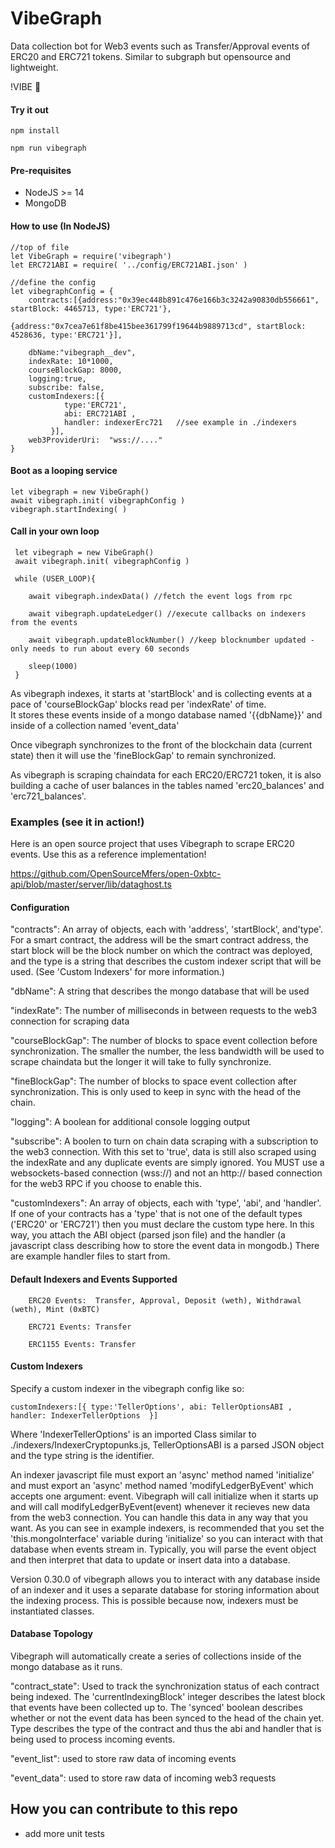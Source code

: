 # VibeGraph
Data collection bot for Web3 events such as Transfer/Approval events of ERC20 and ERC721 tokens.  Similar to subgraph but opensource and lightweight.

!VIBE 🐸



#### Try it out 


    npm install

    npm run vibegraph 



#### Pre-requisites
 - NodeJS >= 14
 - MongoDB

#### How to use (In NodeJS) 


    //top of file 
    let VibeGraph = require('vibegraph')
    let ERC721ABI = require( '../config/ERC721ABI.json' )

    //define the config 
    let vibegraphConfig = {
        contracts:[{address:"0x39ec448b891c476e166b3c3242a90830db556661", startBlock: 4465713, type:'ERC721'},
                        {address:"0x7cea7e61f8be415bee361799f19644b9889713cd", startBlock: 4528636, type:'ERC721'}],
            
        dbName:"vibegraph__dev",
        indexRate: 10*1000,
        courseBlockGap: 8000,
        logging:true,
        subscribe: false,
        customIndexers:[{
                type:'ERC721', 
                abi: ERC721ABI ,  
                handler: indexerErc721   //see example in ./indexers 
             }],
        web3ProviderUri:  "wss://...." 
    }


#### Boot as a looping service 

    let vibegraph = new VibeGraph()
    await vibegraph.init( vibegraphConfig )
    vibegraph.startIndexing( )  


#### Call in your own loop 

     let vibegraph = new VibeGraph()
     await vibegraph.init( vibegraphConfig )

     while (USER_LOOP){

        await vibegraph.indexData() //fetch the event logs from rpc 
        
        await vibegraph.updateLedger() //execute callbacks on indexers from the events 
        
        await vibegraph.updateBlockNumber() //keep blocknumber updated - only needs to run about every 60 seconds 

        sleep(1000)
     }

        
        
        
 As vibegraph indexes, it starts at 'startBlock' and is collecting events at a pace of 'courseBlockGap' blocks read per 'indexRate' of time.  
 It stores these events inside of a mongo database named '{{dbName}}' and inside of a collection named 'event_data'
 
 Once vibegraph synchronizes to the front of the blockchain data (current state) then it will use the 'fineBlockGap' to remain synchronized.  
 
 As vibegraph is scraping chaindata for each ERC20/ERC721 token, it is also building a cache of user balances in the tables named 'erc20_balances' and 'erc721_balances'. 
 
 
 ### Examples (see it in action!)
 
 Here is an open source project that uses Vibegraph to scrape ERC20 events. Use this as a reference implementation!
 
 https://github.com/OpenSourceMfers/open-0xbtc-api/blob/master/server/lib/dataghost.ts
 
 
 
 
 #### Configuration 
 
 "contracts": An array of objects, each with 'address', 'startBlock', and'type'.  For a smart contract, the address will be the smart contract address, the start block will be the block number on which the contract was deployed, and the type is a string that describes the custom indexer script that will be used. (See 'Custom Indexers' for more information.) 
 
 "dbName": A string that describes the mongo database that will be used
 
 "indexRate": The number of milliseconds in between requests to the web3 connection for scraping data
 
 "courseBlockGap": The number of blocks to space event collection before synchronization.  The smaller the number, the less bandwidth will be used to scrape chaindata but the longer it will take to fully synchronize.
 
 "fineBlockGap": The number of blocks to space event collection after synchronization. This is only used to keep in sync with the head of the chain.  
 
 "logging": A boolean for additional console logging output
 
 "subscribe":  A boolen to turn on chain data scraping with a subscription to the web3 connection.  With this set to 'true', data is still also scraped using the indexRate and any duplicate events are simply ignored. You MUST use a websockets-based connection (wss://) and not an http:// based connection for the web3 RPC if you choose to enable this.  
 
 "customIndexers":  An array of objects, each with 'type', 'abi', and 'handler'.  If one of your contracts has a 'type' that is not one of the default types ('ERC20' or 'ERC721') then you must declare the custom type here.  In this way, you attach the ABI object (parsed json file) and the handler (a javascript class describing how to store the event data in mongodb.)  There are example handler files to start from. 
 
 #### Default Indexers and Events Supported
 
        ERC20 Events:  Transfer, Approval, Deposit (weth), Withdrawal (weth), Mint (0xBTC)
 
        ERC721 Events: Transfer
        
        ERC1155 Events: Transfer


#### Custom Indexers

Specify a custom indexer in the vibegraph config like so:

    customIndexers:[{ type:'TellerOptions', abi: TellerOptionsABI ,  handler: IndexerTellerOptions  }]

Where 'IndexerTellerOptions' is an imported Class similar to ./indexers/IndexerCryptopunks.js, TellerOptionsABI is a parsed JSON object and the type string is the identifier.  

An indexer javascript file must export an 'async' method named 'initialize' and must export an 'async' method named 'modifyLedgerByEvent' which accepts one argument: event.   Vibegraph will call initialize when it starts up and will call modifyLedgerByEvent(event)  whenever it recieves new data from the web3 connection.  You can handle this data in any way that you want. As you can see in example indexers, is recommended that you set the 'this.mongoInterface' variable during 'initialize' so you can interact with that database when events stream in.  Typically, you will parse the event object and then interpret that data to update or insert data into a database.

Version 0.30.0 of vibegraph allows you to interact with any database inside of an indexer and it uses a separate database for storing information about the indexing process.  This is possible because now, indexers must be instantiated classes.


#### Database Topology

Vibegraph will automatically create a series of collections inside of the mongo database as it runs.  

"contract_state": Used to track the synchronization status of each contract being indexed. The 'currentIndexingBlock' integer describes the latest block that events have been collected up to.  The 'synced' boolean describes whether or not the event data has been synced to the head of the chain yet.  Type describes the type of the contract and thus the abi and handler that is being used to process incoming events.  

"event_list": used to store raw data of incoming events 

"event_data":  used to store raw data of incoming web3 requests 

 

## How you can contribute to this repo

- add more unit tests
